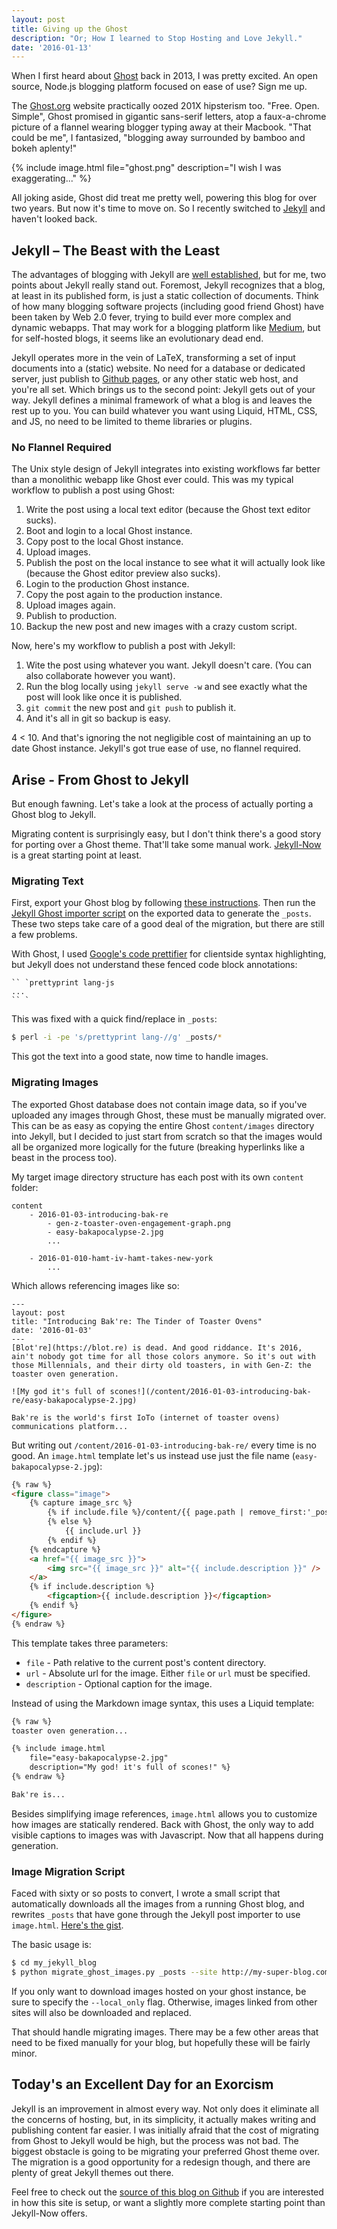 ```yaml
---
layout: post
title: Giving up the Ghost
description: "Or; How I learned to Stop Hosting and Love Jekyll."
date: '2016-01-13'
---
```


When I first heard about [Ghost][] back in 2013, I was pretty excited. An open source, Node.js blogging platform focused on ease of use? Sign me up.

The [Ghost.org](http://web.archive.org/web/20131108182903/https://ghost.org/features) website practically oozed 201X hipsterism too. "Free. Open. Simple", Ghost promised in gigantic sans-serif letters, atop a faux-a-chrome picture of a flannel wearing blogger typing away at their Macbook. "That could be me", I fantasized, "blogging away surrounded by bamboo and bokeh aplenty!" 

{% include image.html file="ghost.png" description="I wish I was exaggerating..." %}

All joking aside, Ghost did treat me pretty well, powering this blog for over two years. But now it's time to move on. So I recently switched to [Jekyll][] and haven't looked back.

## Jekyll – The Beast with the Least
The advantages of blogging with Jekyll are [well established](http://tom.preston-werner.com/2008/11/17/blogging-like-a-hacker.html), but for me, two points about Jekyll really stand out. Foremost, Jekyll recognizes that a blog, at least in its published form, is just a static collection of documents. Think of how many blogging software projects (including good friend Ghost) have been taken by Web 2.0 fever, trying to build ever more complex and dynamic webapps. That may work for a blogging platform like [Medium](https://medium.com), but for self-hosted blogs, it seems like an evolutionary dead end.

Jekyll operates more in the vein of LaTeX, transforming a set of input documents into a (static) website. No need for a database or dedicated server, just publish to [Github pages][pages], or any other static web host, and you're all set. Which brings us to the second point: Jekyll gets out of your way. Jekyll defines a minimal framework of what a blog is and leaves the rest up to you. You can build whatever you want using Liquid, HTML, CSS, and JS, no need to be limited to theme libraries or plugins. 

### No Flannel Required
The Unix style design of Jekyll integrates into existing workflows far better than a monolithic webapp like Ghost ever could. This was my typical workflow to publish a post using Ghost:

1. Write the post using a local text editor (because the Ghost text editor sucks).
2. Boot and login to a local Ghost instance.
3. Copy post to the local Ghost instance.
4. Upload images.
5. Publish the post on the local instance to see what it will actually look like (because the Ghost editor preview also sucks).
6. Login to the production Ghost instance.
7. Copy the post again to the production instance.
8. Upload images again.
9. Publish to production.
10. Backup the new post and new images with a crazy custom script.

Now, here's my workflow to publish a post with Jekyll:

1. Wite the post using whatever you want. Jekyll doesn't care. (You can also collaborate however you want).
2. Run the blog locally using `jekyll serve -w` and see exactly what the post will look like once it is published.
3. `git commit` the new post and `git push` to publish it.
4. And it's all in git so backup is easy.

4 < 10. And that's ignoring the not negligible cost of maintaining an up to date Ghost instance. Jekyll's got true ease of use, no flannel required.

## Arise - From Ghost to Jekyll
But enough fawning. Let's take a look at the process of actually porting a Ghost blog to Jekyll.

Migrating content is surprisingly easy, but I don't think there's a good story for porting over a Ghost theme. That'll take some manual work. [Jekyll-Now](https://github.com/barryclark/jekyll-now) is a great starting point at least.

### Migrating Text
First, export your Ghost blog by following [these instructions](http://support.ghost.org/import-and-export-my-ghost-blog-settings-and-data/). Then run the [Jekyll Ghost importer script](hhttps://github.com/eloyesp/jekyll_ghost_importer) on the exported data to generate the `_posts`. These two steps take care of a good deal of the migration, but there are still a few problems.

With Ghost, I used [Google's code prettifier](https://github.com/google/code-prettify) for clientside syntax highlighting, but Jekyll does not understand these fenced code block annotations:

```
`` `prettyprint lang-js
...
`` `
```

This was fixed with a quick find/replace in `_posts`:

``` bash
$ perl -i -pe 's/prettyprint lang-//g' _posts/*
```

This got the text into a good state, now time to handle images.

### Migrating Images
The exported Ghost database does not contain image data, so if you've uploaded any images through Ghost, these must be manually migrated over. This can be as easy as copying the entire Ghost `content/images` directory into Jekyll, but I decided to just start from scratch so that the images would all be organized more logically for the future (breaking hyperlinks like a beast in the process too).

My target image directory structure has each post with its own `content` folder:

```
content
    - 2016-01-03-introducing-bak-re
        - gen-z-toaster-oven-engagement-graph.png
        - easy-bakapocalypse-2.jpg
        ...
        
    - 2016-01-010-hamt-iv-hamt-takes-new-york
        ...
```

Which allows referencing images like so:

```
---
layout: post
title: "Introducing Bak're: The Tinder of Toaster Ovens" 
date: '2016-01-03'
---
[Blot're](https://blot.re) is dead. And good riddance. It's 2016, ain't nobody got time for all those colors anymore. So it's out with those Millennials, and their dirty old toasters, in with Gen-Z: the toaster oven generation.

![My god it's full of scones!](/content/2016-01-03-introducing-bak-re/easy-bakapocalypse-2.jpg)

Bak're is the world's first IoTo (internet of toaster ovens) communications platform...
```

But writing out `/content/2016-01-03-introducing-bak-re/` every time is no good. An `image.html` template let's us instead use just the file name (`easy-bakapocalypse-2.jpg`):

```html
{% raw %} 
<figure class="image">
    {% capture image_src %}
        {% if include.file %}/content/{{ page.path | remove_first:'_posts/' | split:'.' | first }}/{{ include.file }}
        {% else %}
            {{ include.url }}
        {% endif %}
    {% endcapture %}
    <a href="{{ image_src }}">
        <img src="{{ image_src }}" alt="{{ include.description }}" />
    </a>
    {% if include.description %}
        <figcaption>{{ include.description }}</figcaption>
    {% endif %}
</figure>
{% endraw %}
```

This template takes three parameters:

* `file` - Path relative to the current post's content directory.
* `url` - Absolute url for the image. Either `file` or `url` must be specified.
* `description` - Optional caption for the image.

Instead of using the Markdown image syntax, this uses a Liquid template: 

```html
{% raw %}
toaster oven generation...

{% include image.html
    file="easy-bakapocalypse-2.jpg"
    description="My god! it's full of scones!" %}
{% endraw %}

Bak're is...
```

Besides simplifying image references, `image.html` allows you to customize how images are statically rendered. Back with Ghost, the only way to add visible captions to images was with Javascript. Now that all happens during generation.

### Image Migration Script
Faced with sixty or so posts to convert, I wrote a small script that automatically downloads all the images from a running Ghost blog, and rewrites `_posts` that have gone through the Jekyll post importer to use `image.html`. [Here's the gist](https://gist.github.com/mattbierner/91d90806fc6d3b414498).

The basic usage is:

```bash
$ cd my_jekyll_blog
$ python migrate_ghost_images.py _posts --site http://my-super-blog.com
```

If you only want to download images hosted on your ghost instance, be sure to specify the `--local_only` flag. Otherwise, images linked from other sites will also be downloaded and replaced.

That should handle migrating images. There may be a few other areas that need to be fixed manually for your blog, but hopefully these will be fairly minor.

## Today's an Excellent Day for an Exorcism
Jekyll is an improvement in almost every way. Not only does it eliminate all the concerns of hosting, but, in its simplicity, it actually makes writing and publishing content far easier. I was initially afraid that the cost of migrating from Ghost to Jekyll would be high, but the process was not bad. The biggest obstacle is going to be migrating your preferred Ghost theme over. The migration is a good opportunity for a redesign though, and there are plenty of great Jekyll themes out there.

Feel free to check out the [source of this blog on Github][src] if you are interested in how this site is setup, or want a slightly more complete starting point than Jekyll-Now offers.

[ghost]: http://ghost.org/
[jekyll]: http://jekyllrb.com/
[pages]: https://pages.github.com

[src]: https://github.com/mattbierner/mattbierner.github.io